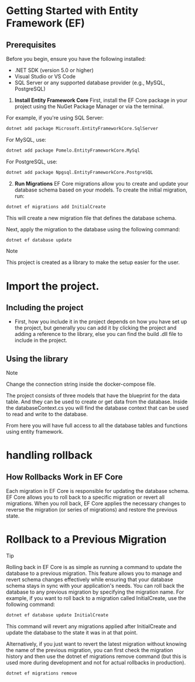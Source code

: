 # Getting Started with Entity Framework (EF)
## Prerequisites
Before you begin, ensure you have the following installed:

- .NET SDK (version 5.0 or higher)
- Visual Studio or VS Code
- SQL Server or any supported database provider (e.g., MySQL, PostgreSQL)

1. **Install Entity Framework Core**
First, install the EF Core package in your project using the NuGet Package Manager or via the terminal.

For example, if you're using SQL Server:
``` bash
dotnet add package Microsoft.EntityFrameworkCore.SqlServer
```

For MySQL, use:
```bash
dotnet add package Pomelo.EntityFrameworkCore.MySql
```

For PostgreSQL, use:
```bash
dotnet add package Npgsql.EntityFrameworkCore.PostgreSQL
```


2. **Run Migrations**
EF Core migrations allow you to create and update your database schema based on your models. To create the initial migration, run:

```` bash
dotnet ef migrations add InitialCreate
````
This will create a new migration file that defines the database schema.

Next, apply the migration to the database using the following command:

````bash
dotnet ef database update
````


> [!NOTE]
> This project is created as a library to make the setup easier for the user.


# Import the project.
## Including the project
-	First, how you include it in the project depends on how you have set up the project, but generally you can add it by clicking the project and adding a reference to the library, else you can find the build .dll file to include in the project.
## Using the library
>[!NOTE]
>Change the connection string inside the docker-compose file.

The project consists of three models that have the blueprint for the data table. And they can be used to create or get data from the database.
Inside the databaseContext.cs you will find the database context that can be used to
read and write to the database.

From here you will have full access to all the database tables and functions using entity framework.

# handling rollback
## How Rollbacks Work in EF Core
Each migration in EF Core is responsible for updating the database schema. EF Core allows you to roll back to a specific migration or revert all migrations. When you roll back, EF Core applies the necessary changes to reverse the migration (or series of migrations) and restore the previous state.

# Rollback to a Previous Migration
> [!TIP]
> Rolling back in EF Core is as simple as running a command to update the database to a previous migration. This feature allows you to manage and revert schema changes effectively while ensuring that your database schema stays in sync with your application's needs.
You can roll back the database to any previous migration by specifying the migration name. For example, if you want to roll back to a migration called InitialCreate, use the following command:

```` bash
dotnet ef database update InitialCreate
````

This command will revert any migrations applied after InitialCreate and update the database to the state it was in at that point.

Alternatively, if you just want to revert the latest migration without knowing the name of the previous migration, you can first check the migration history and then use the dotnet ef migrations remove command (but this is used more during development and not for actual rollbacks in production).

````bash
dotnet ef migrations remove
````

